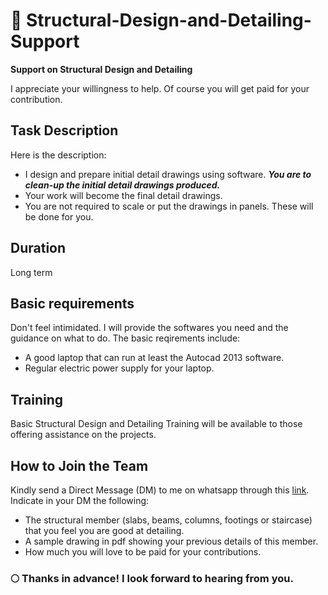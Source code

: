 # 📔 Structural-Design-and-Detailing-Support
**Support on Structural Design and Detailing**<br>

I appreciate your willingness to help. Of course you will get paid for your contribution.

## Task Description
Here is the description:<br>

- I design and prepare initial detail drawings using software. _**You are to clean-up the initial detail drawings produced.**_<br>
- Your work will become the final detail drawings.<br>
- You are not required to scale or put the drawings in panels. These will be done for you.<br>

## Duration
   Long term
   
## Basic requirements
Don't feel intimidated. I will provide the softwares you need and the guidance on what to do. The basic reqirements include:
- A good laptop that can run at least the Autocad 2013 software.
- Regular electric power supply for your laptop.

## Training
Basic Structural Design and Detailing Training will be available to those offering assistance on the projects.

## How to Join the Team
Kindly send a Direct Message (DM) to me on whatsapp through this <a target="_blank" href="https://wa.me/message/SNSWEC3U4E3XK1">link</a>.
Indicate in your DM the following:

- The structural member (slabs, beams, columns, footings or staircase) that you feel you are good at detailing.
- A sample drawing in pdf showing your previous details of this member.
- How much you will love to be paid for your contributions.<br>

### 🌕 Thanks in advance! I look forward to hearing from you.

